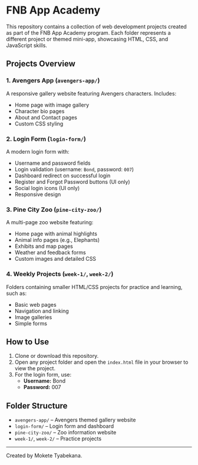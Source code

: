 # FNB App Academy

This repository contains a collection of web development projects created as part of the FNB App Academy program. Each folder represents a different project or themed mini-app, showcasing HTML, CSS, and JavaScript skills.

## Projects Overview

### 1. Avengers App (`avengers-app/`)
A responsive gallery website featuring Avengers characters. Includes:
- Home page with image gallery
- Character bio pages
- About and Contact pages
- Custom CSS styling

### 2. Login Form (`login-form/`)
A modern login form with:
- Username and password fields
- Login validation (username: `Bond`, password: `007`)
- Dashboard redirect on successful login
- Register and Forgot Password buttons (UI only)
- Social login icons (UI only)
- Responsive design

### 3. Pine City Zoo (`pine-city-zoo/`)
A multi-page zoo website featuring:
- Home page with animal highlights
- Animal info pages (e.g., Elephants)
- Exhibits and map pages
- Weather and feedback forms
- Custom images and detailed CSS

### 4. Weekly Projects (`week-1/`, `week-2/`)
Folders containing smaller HTML/CSS projects for practice and learning, such as:
- Basic web pages
- Navigation and linking
- Image galleries
- Simple forms

## How to Use

1. Clone or download this repository.
2. Open any project folder and open the `index.html` file in your browser to view the project.
3. For the login form, use:
   - **Username:** Bond
   - **Password:** 007

## Folder Structure

- `avengers-app/` – Avengers themed gallery website
- `login-form/` – Login form and dashboard
- `pine-city-zoo/` – Zoo information website
- `week-1/`, `week-2/` – Practice projects

---

Created by Mokete Tyabekana.